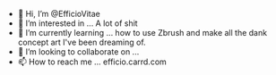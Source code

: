 - 👋 Hi, I’m @EfficioVitae
- 👀 I’m interested in ... A lot of shit
- 🌱 I’m currently learning ... how to use Zbrush and make all the dank concept art I've been dreaming of.
- 💞️ I’m looking to collaborate on ...
- 📫 How to reach me ... efficio.carrd.com

<!---
EfficioVitae/EfficioVitae is a ✨ special ✨ repository because its `README.md` (this file) appears on your GitHub profile.
You can click the Preview link to take a look at your changes.
--->
